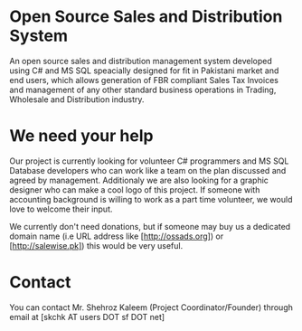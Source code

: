 # Open Source Sales and Distribution System
An open source sales and distribution management system developed using C# and MS SQL speacially designed for fit in Pakistani market and end users, which allows generation of FBR compliant Sales Tax Invoices and management of any other standard business operations in Trading, Wholesale and Distribution industry. 

# We need your help
Our project is currently looking for volunteer C# programmers and MS SQL Database developers who can work like a team on the plan discussed and agreed by management. Additionaly we are also looking for a graphic designer who can make a cool logo of this project. If someone with accounting background is willing to work as a part time volunteer, we would love to welcome their input.

We currently don't need donations, but if someone may buy us a dedicated domain name (i.e URL address like [http://ossads.org]) or [http://salewise.pk]) this would be very useful. 

# Contact
You can contact Mr. Shehroz Kaleem (Project Coordinator/Founder) through email at [skchk AT users DOT sf DOT net]
